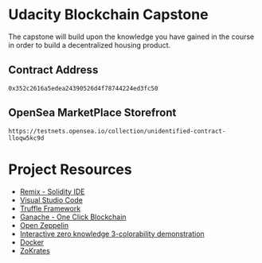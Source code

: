 # Udacity Blockchain Capstone

The capstone will build upon the knowledge you have gained in the course in order to build a decentralized housing product. 

## Contract Address
`0x352c2616a5edea24390526d4f78744224ed3fc50`

## OpenSea MarketPlace Storefront
`https://testnets.opensea.io/collection/unidentified-contract-lloqw5kc9d`

# Project Resources

* [Remix - Solidity IDE](https://remix.ethereum.org/)
* [Visual Studio Code](https://code.visualstudio.com/)
* [Truffle Framework](https://truffleframework.com/)
* [Ganache - One Click Blockchain](https://truffleframework.com/ganache)
* [Open Zeppelin ](https://openzeppelin.org/)
* [Interactive zero knowledge 3-colorability demonstration](http://web.mit.edu/~ezyang/Public/graph/svg.html)
* [Docker](https://docs.docker.com/install/)
* [ZoKrates](https://github.com/Zokrates/ZoKrates)
